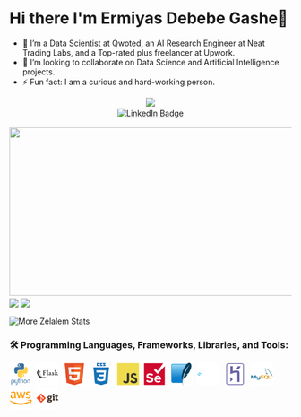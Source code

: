 # Hi there I'm Ermiyas Debebe Gashe👋
- 🌱 I’m a Data Scientist at Qwoted, an AI Research Engineer at Neat Trading Labs, and a Top-rated plus freelancer at Upwork.
- 👯 I’m looking to collaborate on Data Science and Artificial Intelligence projects.
- ⚡ Fun fact: I am a curious and hard-working person.
<div id="header" align="center">
  <img src="https://media.giphy.com/media/M9gbBd9nbDrOTu1Mqx/giphy.gif" width="100"/>
  <div id="badges">
  <a href="https://www.linkedin.com/in/ermiyas-debebe-gashe/">
    <img src="https://img.shields.io/badge/LinkedIn-blue?style=for-the-badge&logo=linkedin&logoColor=white" alt="LinkedIn Badge"/>
  </a>
</div>
  <img src="https://komarev.com/ghpvc/?username=ermidebebe&style=flat-square&color=blue" alt=""/>
</div>
<div align="center">
  <img src="https://media.giphy.com/media/dWesBcTLavkZuG35MI/giphy.gif" width="600" height="300"/>
</div>
<a href="https://github.com/ermidebebe/github-readme-stats"><img align="center" src="https://github-readme-stats.vercel.app/api?username=ermidebebe&show_icons=true&theme=blue-green&border_color=61dafb&hide_border=true&count_private=true" /></a> <a href="https://github.com/ermidebebe/github-readme-stats"><img align="center" src="https://github-readme-stats.vercel.app/api/top-langs/?username=ermidebebe&title_color=61dafb&text_color=ffffff&icon_color=61dafb&bg_color=20232a&layout=compact&border_color=61dafb&hide_border=true&hide=html,css,scss&count_private=true&langs_count=8"  /></a> 

  
  
<p><img align="center" src="http://github-readme-streak-stats.herokuapp.com?user=ermidebebe&theme=blue-green&hide_border=true&date_format=j%20M%5B%20Y%5D" alt="More Zelalem Stats" /></p>

</a>

### :hammer_and_wrench: Programming Languages, Frameworks, Libraries, and Tools:
<div>
  <img src="https://github.com/devicons/devicon/blob/master/icons/python/python-original-wordmark.svg" title="python" alt="python" width="40" height="40"/>&nbsp;
  <img src="https://github.com/devicons/devicon/blob/master/icons/flask/flask-original-wordmark.svg" title="Flask" alt="Flask" width="40" height="40"/>&nbsp;
  <img src="https://github.com/devicons/devicon/blob/master/icons/html5/html5-original.svg" title="HTML5" alt="HTML" width="40" height="40"/>&nbsp;
  <img src="https://github.com/devicons/devicon/blob/master/icons/css3/css3-plain-wordmark.svg"  title="CSS3" alt="CSS" width="40" height="40"/>&nbsp;
  <img src="https://github.com/devicons/devicon/blob/master/icons/javascript/javascript-original.svg" title="JavaScript" alt="JavaScript" width="40" height="40"/>&nbsp;
  <img src="https://github.com/devicons/devicon/blob/master/icons/selenium/selenium-original.svg" title="Selenium" alt="Selenium" width="40" height="40"/>&nbsp;
  <img src="https://github.com/devicons/devicon/blob/master/icons/sqlite/sqlite-original.svg" title="sqlite" alt="sqlite " width="40" height="40"/>&nbsp;
  <img src="https://github.com/devicons/devicon/blob/master/icons/tailwindcss/tailwindcss-original-wordmark.svg" title="tailwind" alt="tailwind" width="40" height="40"/>&nbsp;
  <img src="https://github.com/devicons/devicon/blob/master/icons/heroku/heroku-original.svg" title="heroku"  alt="heroku" width="40" height="40"/>&nbsp;
  <img src="https://github.com/devicons/devicon/blob/master/icons/mysql/mysql-original-wordmark.svg" title="MySQL"  alt="MySQL" width="40" height="40"/>&nbsp;
  <img src="https://github.com/devicons/devicon/blob/master/icons/amazonwebservices/amazonwebservices-plain-wordmark.svg" title="AWS" alt="AWS" width="40" height="40"/>&nbsp;
  <img src="https://github.com/devicons/devicon/blob/master/icons/git/git-original-wordmark.svg" title="Git" alt="Git" width="40" height="40"/>
</div>
